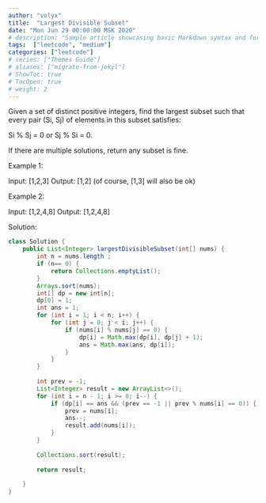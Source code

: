 ```yaml
---
author: "volyx"
title:  "Largest Divisible Subset"
date: "Mon Jun 29 00:00:00 MSK 2020"
# description: "Sample article showcasing basic Markdown syntax and formatting for HTML elements."
tags:  ["leetcode", "medium"]
categories: ["leetcode"]
# series: ["Themes Guide"]
# aliases: ["migrate-from-jekyl"]
# ShowToc: true
# TocOpen: true
# weight: 2
---
```


Given a set of distinct positive integers, find the largest subset such that every pair (Si, Sj) of elements in this subset satisfies:

Si % Sj = 0 or Sj % Si = 0.

If there are multiple solutions, return any subset is fine.

Example 1:

Input: [1,2,3]
Output: [1,2] (of course, [1,3] will also be ok)

Example 2:

Input: [1,2,4,8]
Output: [1,2,4,8]


Solution:

```java
class Solution {
    public List<Integer> largestDivisibleSubset(int[] nums) {
        int n = nums.length ;
        if (n== 0) {
            return Collections.emptyList();
        }
        Arrays.sort(nums);
        int[] dp = new int[n];
        dp[0] = 1;
        int ans = 1;
        for (int i = 1; i < n; i++) {
            for (int j = 0; j < i; j++) {
                if (nums[i] % nums[j] == 0) {
                    dp[i] = Math.max(dp[i], dp[j] + 1);
                    ans = Math.max(ans, dp[i]);
                }
            }
        }
       
        int prev = -1;
        List<Integer> result = new ArrayList<>();
        for (int i = n - 1; i >= 0; i--) {
            if (dp[i] == ans && (prev == -1 || prev % nums[i] == 0)) {
                prev = nums[i];
                ans--;
                result.add(nums[i]);
            }
        }
        
        Collections.sort(result);
        
        return result;
        
    }
}
